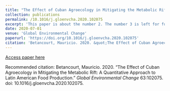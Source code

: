 ```yaml
---
title: "The Effect of Cuban Agroecology in Mitigating the Metabolic Rift: A Quantitative Approach to Latin American Food Production"
collection: publications
permalink: /10.1016/j.gloenvcha.2020.102075
excerpt: 'This paper is about the number 2. The number 3 is left for future work.'
date: 2020-07-01
venue: 'Global Environmental Change'
paperurl: 'https://doi.org/10.1016/j.gloenvcha.2020.102075'
citation: 'Betancourt, Mauricio. 2020. &quot;The Effect of Cuban Agroecology in Mitigating the Metabolic Rift: A Quantitative Approach to Latin American Food Production. &quot; <i>Global Environmental Change</i>. 63:102075. doi: 10.1016/j.gloenvcha.2020.102075'
---
```


[Access paper here](https://doi.org/10.1016/j.gloenvcha.2020.102075)

Recommended citation: Betancourt, Mauricio. 2020. “The Effect of Cuban Agroecology in Mitigating the Metabolic Rift: A Quantitative Approach to Latin American Food Production.” <i>Global Environmental Change</i> 63:102075. doi: 10.1016/j.gloenvcha.2020.102075.
